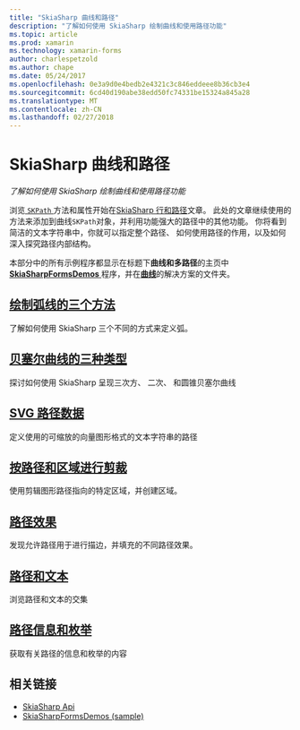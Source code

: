 ```yaml
---
title: "SkiaSharp 曲线和路径"
description: "了解如何使用 SkiaSharp 绘制曲线和使用路径功能"
ms.topic: article
ms.prod: xamarin
ms.technology: xamarin-forms
author: charlespetzold
ms.author: chape
ms.date: 05/24/2017
ms.openlocfilehash: 0e3a9d0e4bedb2e4321c3c846eddeee8b36cb3e4
ms.sourcegitcommit: 6cd40d190abe38edd50fc74331be15324a845a28
ms.translationtype: MT
ms.contentlocale: zh-CN
ms.lasthandoff: 02/27/2018
---
```

# <a name="skiasharp-curves-and-paths"></a>SkiaSharp 曲线和路径

_了解如何使用 SkiaSharp 绘制曲线和使用路径功能_

浏览[ `SKPath` ](https://developer.xamarin.com/api/type/SkiaSharp.SKPath/)方法和属性开始在[SkiaSharp 行和路径](~/xamarin-forms/user-interface/graphics/skiasharp/paths/index.md)文章。 此处的文章继续使用的方法来添加到曲线`SKPath`对象，并利用功能强大的路径中的其他功能。 你将看到简洁的文本字符串中，你就可以指定整个路径、 如何使用路径的作用，以及如何深入探究路径内部结构。

本部分中的所有示例程序都显示在标题下**曲线和多路径**的主页中[ **SkiaSharpFormsDemos** ](https://developer.xamarin.com/samples/xamarin-forms/SkiaSharpForms/SkiaSharpFormsDemos/)程序，并在[**曲线**](https://github.com/xamarin/xamarin-forms-samples/tree/master/SkiaSharpForms/SkiaSharpFormsDemos/SkiaSharpFormsDemos/SkiaSharpFormsDemos/Curves)的解决方案的文件夹。

## <a name="three-ways-to-draw-an-arcarcsmd"></a>[绘制弧线的三个方法](arcs.md)

了解如何使用 SkiaSharp 三个不同的方式来定义弧。

## <a name="three-types-of-bzier-curvesbeziersmd"></a>[贝塞尔曲线的三种类型](beziers.md)

探讨如何使用 SkiaSharp 呈现三次方、 二次、 和圆锥贝塞尔曲线

## <a name="svg-path-datapath-datamd"></a>[SVG 路径数据](path-data.md)

定义使用的可缩放的向量图形格式的文本字符串的路径

## <a name="clipping-with-paths-and-regionsclippingmd"></a>[按路径和区域进行剪裁](clipping.md)

使用剪辑图形路径指向的特定区域，并创建区域。

## <a name="path-effectseffectsmd"></a>[路径效果](effects.md)

发现允许路径用于进行描边，并填充的不同路径效果。

## <a name="paths-and-texttext-pathsmd"></a>[路径和文本](text-paths.md)

浏览路径和文本的交集

## <a name="path-information-and-enumerationinformationmd"></a>[路径信息和枚举](information.md)

获取有关路径的信息和枚举的内容


## <a name="related-links"></a>相关链接

- [SkiaSharp Api](https://developer.xamarin.com/api/root/SkiaSharp/)
- [SkiaSharpFormsDemos (sample)](https://developer.xamarin.com/samples/xamarin-forms/SkiaSharpForms/SkiaSharpFormsDemos/)
